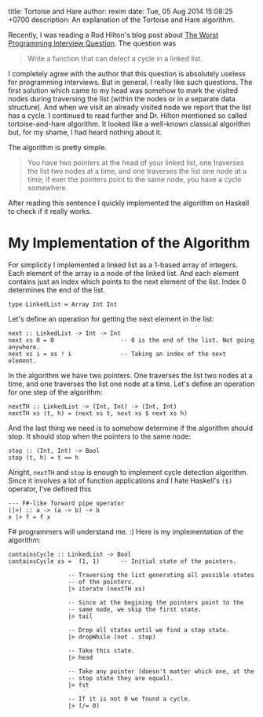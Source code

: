 title: Tortoise and Hare
author: rexim
date: Tue, 05 Aug 2014 15:08:25 +0700
description: An explanation of the Tortoise and Hare algorithm.

Recently, I was reading a Rod Hilton's blog post about
[The Worst Programming Interview Question](http://www.nomachetejuggling.com/2014/06/24/the-worst-programming-interview-question/). The
question was

> Write a function that can detect a cycle in a linked list.

I completely agree with the author that this question is absolutely
useless for programming interviews. But in general, I really like such
questions. The first solution which came to my head was somehow to
mark the visited nodes during traversing the list (within the nodes or
in a separate data structure). And when we visit an already visited
node we report that the list has a cycle. I continued to read further
and Dr. Hilton mentioned so called tortoise-and-hare algorithm. It
looked like a well-known classical algorithm but, for my shame, I had
heard nothing about it.

The algorithm is pretty simple.

> You have two pointers at the head of your linked list, one traverses
> the list two nodes at a time, and one traverses the list one node at
> a time; if ever the pointers point to the same node, you have a
> cycle somewhere.

After reading this sentence I quickly implemented the algorithm on
Haskell to check if it really works.

# My Implementation of the Algorithm #

For simplicity I implemented a linked list as a 1-based array of
integers. Each element of the array is a node of the linked list. And
each element contains just an index which points to the next element
of the list. Index 0 determines the end of the list.

    type LinkedList = Array Int Int

Let's define an operation for getting the next element in the list:

    next :: LinkedList -> Int -> Int
    next xs 0 = 0                   -- 0 is the end of the list. Not going anywhere.
    next xs i = xs ! i              -- Taking an index of the next element.

In the algorithm we have two pointers. One traverses the list two
nodes at a time, and one traverses the list one node at a time. Let's
define an operation for one step of the algorithm:

    nextTH :: LinkedList -> (Int, Int) -> (Int, Int)
    nextTH xs (t, h) = (next xs t, next xs $ next xs h)

And the last thing we need is to somehow determine if the algorithm
should stop. It should stop when the pointers to the same node:

    stop :: (Int, Int) -> Bool
    stop (t, h) = t == h

Alright, `nextTH` and `stop` is enough to implement cycle detection
algorithm. Since it involves a lot of function applications and I hate
Haskell's `($)` operator, I've defined this

    --- F#-like forward pipe operator
    (|>) :: a -> (a -> b) -> b
    x |> f = f x

F# programmers will understand me. :) Here is my implementation of the
algorithm:

    containsCycle :: LinkedList -> Bool
    containsCycle xs =  (1, 1)      -- Initial state of the pointers.
    
                     -- Traversing the list generating all possible states
                     -- of the pointers.
                     |> iterate (nextTH xs)
    
                     -- Since at the begining the pointers point to the
                     -- same node, we skip the first state.
                     |> tail
    
                     -- Drop all states until we find a stop state.
                     |> dropWhile (not . stop)
    
                     -- Take this state.
                     |> head
    
                     -- Take any pointer (doesn't matter which one, at the
                     -- stop state they are equal).
                     |> fst
    
                     -- If it is not 0 we found a cycle.
                     |> (/= 0)

